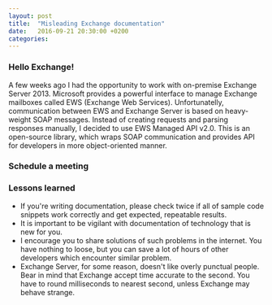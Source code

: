 ```yaml
---
layout: post
title:  "Misleading Exchange documentation"
date:   2016-09-21 20:30:00 +0200
categories: 
---
```


### Hello Exchange!

A few weeks ago I had the opportunity to work with on-premise Exchange Server 2013. Microsoft provides a powerful interface to manage Exchange mailboxes called EWS (Exchange Web Services). Unfortunatelly, communication between EWS and Exchange Server is based on heavy-weight SOAP messages. Instead of creating requests and parsing responses manually, I decided to use EWS Managed API v2.0. This is an open-source library, which wraps SOAP communication and provides API for developers in more object-oriented manner. 

### Schedule a meeting




### Lessons learned

* If you're writing documentation, please check twice if all of sample code snippets work correctly and get expected, repeatable results. 
* It is important to be vigilant with documentation of technology that is new for you.
* I encourage you to share solutions of such problems in the internet. You have nothing to loose, but you can save a lot of hours of other developers which encounter similar problem.
* Exchange Server, for some reason, doesn't like overly punctual people. Bear in mind that Exchange accept time accurate to the second. You have to round milliseconds to nearest second, unless Exchange may behave strange.





